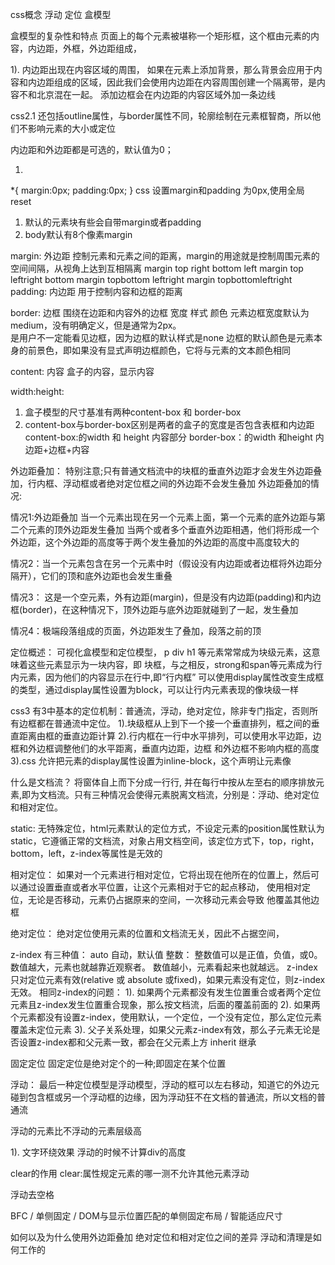 css概念 浮动 定位   盒模型

盒模型的复杂性和特点
页面上的每个元素被堪称一个矩形框，这个框由元素的内容，内边距，外框，外边距组成，

1). 内边距出现在内容区域的周围，
如果在元素上添加背景，那么背景会应用于内容和内边距组成的区域，因此我们会使用内边距在内容周围创建一个隔离带，是内容不和北京混在一起。
添加边框会在内边距的内容区域外加一条边线

css2.1 还包括outline属性，与border属性不同，轮廓绘制在元素框智商，所以他们不影响元素的大小或定位

内边距和外边距都是可选的，默认值为0；

1.
*{
    margin:0px;
    padding:0px;
}
css 设置margin和padding 为0px,使用全局reset
1. 默认的元素块有些会自带margin或者padding
2. body默认有8个像素margin

margin:     外边距  控制元素和元素之间的距离，margin的用途就是控制周围元素的空间间隔，从视角上达到互相隔离
    margin top right bottom  left
    margin top leftright bottom
    margin topbottom leftright
    margin topbottomleftright
padding:    内边距  用于控制内容和边框的距离

border:     边框    围绕在边距和内容外的边框
    宽度 样式 颜色
    元素边框宽度默认为medium，没有明确定义，但是通常为2px。  
    是用户不一定能看见边框，因为边框的默认样式是none
    边框的默认颜色是元素本身的前景色，即如果没有显式声明边框颜色，它将与元素的文本颜色相同

content:    内容    盒子的内容，显示内容


 width:height:
1. 盒子模型的尺寸基准有两种content-box 和 border-box
2. content-box与border-box区别是两者的盒子的宽度是否包含表框和内边距
content-box:的width 和 height  内容部分
border-box：的width 和height 内边距+边框+内容

外边距叠加：
特别注意;只有普通文档流中的块框的垂直外边距才会发生外边距叠加，行内框、浮动框或者绝对定位框之间的外边距不会发生叠加
外边距叠加的情况:

情况1:外边距叠加
当一个元素出现在另一个元素上面，第一个元素的底外边距与第二个元素的顶外边距发生叠加
当两个或者多个垂直外边距相遇，他们将形成一个外边距，这个外边距的高度等于两个发生叠加的外边距的高度中高度较大的

情况2：当一个元素包含在另一个元素中时（假设没有内边距或者边框将外边距分隔开），它们的顶和底外边距也会发生重叠

情况3：
这是一个空元素，外有边距(margin)，但是没有内边距(padding)和内边框(border)，在这种情况下，顶外边距与底外边距就碰到了一起，发生叠加

情况4：极端段落组成的页面，外边距发生了叠加，段落之前的顶

定位概述：
可视化盒模型和定位模型，
p div h1 等元素常常成为块级元素，这意味着这些元素显示为一块内容，即 块框，与之相反，strong和span等元素成为行内元素，因为他们的内容显示在行中,即“行内框”
可以使用display属性改变生成框的类型，通过display属性设置为block，可以让行内元素表现的像块级一样

css3 有3中基本的定位机制：普通流，浮动，绝对定位，除非专门指定，否则所有边框都在普通流中定位。
1).块级框从上到下一个接一个垂直排列，框之间的垂直距离由框的垂直边距计算
2).行内框在一行中水平排列，可以使用水平边距，边框和外边框调整他们的水平距离，垂直内边距，边框
和外边框不影响内框的高度
3).css 允许把元素的display属性设置为inline-block，这个声明让元素像

什么是文档流？
将窗体自上而下分成一行行, 并在每行中按从左至右的顺序排放元素,即为文档流。只有三种情况会使得元素脱离文档流，分别是：浮动、绝对定位和相对定位。

static:
无特殊定位，html元素默认的定位方式，不设定元素的position属性默认为static，它遵循正常的文档流，对象占用文档空间，该定位方式下，top，right，bottom，left，z-index等属性是无效的

相对定位：
如果对一个元素进行相对定位，它将出现在他所在的位置上，然后可以通过设置垂直或者水平位置，让这个元素相对于它的起点移动，
使用相对定位，无论是否移动，元素仍占据原来的空间，一次移动元素会导致 他覆盖其他边框

绝对定位：
绝对定位使用元素的位置和文档流无关，因此不占据空间，

z-index 有三种值：
auto 自动，默认值
整数： 整数值可以是正值，负值，或0。数值越大，元素也就越靠近观察者。 数值越小，元素看起来也就越远。
z-index只对定位元素有效(relative 或 absolute 或fixed)，如果元素没有定位，则z-index无效。
相同z-index的问题：
1). 如果两个元素都没有发生位置重合或者两个定位元素且z-index发生位置重合现象，那么按文档流，后面的覆盖前面的
2). 如果两个元素都没有设置z-index，使用默认，一个定位，一个没有定位，那么定位元素覆盖未定位元素
3). 父子关系处理，如果父元素z-index有效，那么子元素无论是否设置z-index都和父元素一致，都会在父元素上方
inherit 继承


固定定位
固定定位是绝对定个的一种;即固定在某个位置

浮动：
最后一种定位模型是浮动模型，浮动的框可以左右移动，知道它的外边元碰到包含框或另一个浮动框的边缘，因为浮动狂不在文档的普通流，所以文档的普通流

浮动的元素比不浮动的元素层级高

1). 文字环绕效果
浮动的时候不计算div的高度

clear的作用
clear:属性规定元素的哪一测不允许其他元素浮动

浮动去空格

BFC / 单侧固定 / DOM与显示位置匹配的单侧固定布局 / 智能适应尺寸


如何以及为什么使用外边距叠加
绝对定位和相对定位之间的差异
浮动和清理是如何工作的
